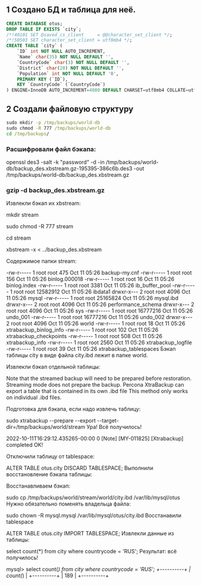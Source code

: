 ## 1 Создано БД и таблица для неё.

```sql
CREATE DATABASE otus;
DROP TABLE IF EXISTS `city`;
/*!40101 SET @saved_cs_client     = @@character_set_client */;
/*!50503 SET character_set_client = utf8mb4 */;
CREATE TABLE `city` (
    `ID` int NOT NULL AUTO_INCREMENT,
    `Name` char(35) NOT NULL DEFAULT '',
    `CountryCode` char(3) NOT NULL DEFAULT '',
    `District` char(20) NOT NULL DEFAULT '',
    `Population` int NOT NULL DEFAULT '0',
    PRIMARY KEY (`ID`),
    KEY `CountryCode` (`CountryCode`)
) ENGINE=InnoDB AUTO_INCREMENT=4080 DEFAULT CHARSET=utf8mb4 COLLATE=utf8mb4_0900_ai_ci;
```
## 2 Создали файловую структуру

```cmd
sudo mkdir -p /tmp/backups/world-db
sudo chmod -R 777 /tmp/backups/world-db
cd /tmp/backups/
```
### Расшифровали файл бэкапа:

openssl des3 -salt -k "password" -d -in /tmp/backups/world-db/backup_des.xbstream.gz-195395-386c6b.des3 -out /tmp/backups/world-db/backup_des.xbstream.gz


### gzip -d backup_des.xbstream.gz

Извлекли бэкап их xbstream:

mkdir stream

sudo chmod -R 777 stream

cd stream

xbstream -x < ../backup_des.xbstream

Содержимое папки stream:

-rw-r----- 1 root root      475 Oct 11 05:26 backup-my.cnf
-rw-r----- 1 root root      156 Oct 11 05:26 binlog.000018
-rw-r----- 1 root root       16 Oct 11 05:26 binlog.index
-rw-r----- 1 root root     3381 Oct 11 05:26 ib_buffer_pool
-rw-r----- 1 root root 12582912 Oct 11 05:26 ibdata1
drwxr-x--- 2 root root     4096 Oct 11 05:26 mysql
-rw-r----- 1 root root 25165824 Oct 11 05:26 mysql.ibd
drwxr-x--- 2 root root     4096 Oct 11 05:26 performance_schema
drwxr-x--- 2 root root     4096 Oct 11 05:26 sys
-rw-r----- 1 root root 16777216 Oct 11 05:26 undo_001
-rw-r----- 1 root root 16777216 Oct 11 05:26 undo_002
drwxr-x--- 2 root root     4096 Oct 11 05:26 world
-rw-r----- 1 root root       18 Oct 11 05:26 xtrabackup_binlog_info
-rw-r----- 1 root root      102 Oct 11 05:26 xtrabackup_checkpoints
-rw-r----- 1 root root      508 Oct 11 05:26 xtrabackup_info
-rw-r----- 1 root root     2560 Oct 11 05:26 xtrabackup_logfile
-rw-r----- 1 root root       39 Oct 11 05:26 xtrabackup_tablespaces
Бэкап таблицы city в виде файла city.ibd лежит в папке world.

Извлекли бэкап отдельной таблицы:

Note that the streamed backup will need to be prepared before restoration. Streaming mode does not prepare the backup. Percona XtraBackup can export a table that is contained in its own .ibd file This method only works on individual .ibd files.

Подготовка для бэкапа, если надо извлечь таблицу:

sudo xtrabackup --prepare --export --target-dir=/tmp/backups/world/stream
Ура! Всё получилось!

2022-10-11T16:29:12.435265-00:00 0 [Note] [MY-011825] [Xtrabackup] completed OK!

Отключили таблицу от tablespace:

ALTER TABLE otus.city DISCARD TABLESPACE; 
Выполнили восстановление бэкапа таблицы:

Восстанавливаем бэкап:

sudo cp /tmp/backups/world/stream/world/city.ibd /var/lib/mysql/otus
Нужно обязательно поменять владельца файла:

sudo chown -R mysql.mysql /var/lib/mysql/otus/city.ibd
Восстанавили tablespace

ALTER TABLE otus.city IMPORT TABLESPACE;
Извлекли данные из таблицы:

select count(*) from city where countrycode = 'RUS';
Результат: всё получилось!

mysql> select count(*) from city where countrycode = 'RUS';
+----------+
| count(*) |
+----------+
|      189 |
+----------+
